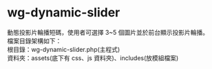 # wg-dynamic-slider

動態投影片輪播短碼，使用者可選擇 3~5 個圖片並於前台顯示投影片輪播。<br>
檔案目錄架構如下：<br>
根目錄：wg-dynamic-slider.php(主程式)<br>
資料夾：assets(底下有 css、js 資料夾)、includes(放模組檔案)<br>
